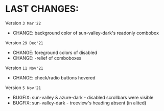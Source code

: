 # LAST CHANGES:


Version `3 Mar'22`

  - CHANGE: background color of sun-valley-dark's readonly combobox


Version `29 Dec'21`

  - CHANGE: foreground colors of disabled
  - CHANGE: -relief of comboboxes


Version `11 Nov'21`

  - CHANGE: check/radio buttons hovered


Version `5 Nov'21`

  - BUGFIX: sun-valley & azure-dark - disabled scrollbars were visible
  - BUGFIX: sun-valley-dark - treeview's heading absent (in alited)
